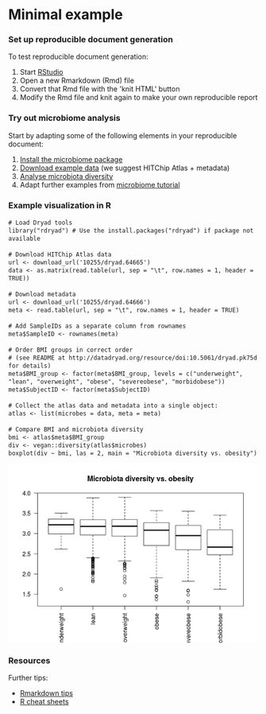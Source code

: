 <!--
  %\VignetteEngine{knitr::rmarkdown}
  %\VignetteIndexEntry{Project Template}
  %\usepackage[utf8]{inputenc}
-->


Minimal example
===============

### Set up reproducible document generation

To test reproducible document generation:

1.  Start [RStudio](http://www.rstudio.com/)
2.  Open a new Rmarkdown (Rmd) file
3.  Convert that Rmd file with the 'knit HTML' button
4.  Modify the Rmd file and knit again to make your own reproducible report

### Try out microbiome analysis

Start by adapting some of the following elements in your reproducible document:

1.  [Install the microbiome package](Installation.md)
2.  [Download example data](Data.md) (we suggest HITChip Atlas + metadata)
3.  [Analyse microbiota diversity](Diversity.md)
4.  Adapt further examples from [microbiome tutorial](https://github.com/microbiome/microbiome/blob/master/vignettes/vignette.md)

### Example visualization in R

``` {.r}
# Load Dryad tools
library("rdryad") # Use the install.packages("rdryad") if package not available

# Download HITChip Atlas data
url <- download_url('10255/dryad.64665')
data <- as.matrix(read.table(url, sep = "\t", row.names = 1, header = TRUE))

# Download metadata
url <- download_url('10255/dryad.64666')
meta <- read.table(url, sep = "\t", row.names = 1, header = TRUE)

# Add SampleIDs as a separate column from rownames
meta$SampleID <- rownames(meta)

# Order BMI groups in correct order
# (see README at http://datadryad.org/resource/doi:10.5061/dryad.pk75d for details)
meta$BMI_group <- factor(meta$BMI_group, levels = c("underweight", "lean", "overweight", "obese", "severeobese", "morbidobese"))
meta$SubjectID <- factor(meta$SubjectID)

# Collect the atlas data and metadata into a single object:
atlas <- list(microbes = data, meta = meta)

# Compare BMI and microbiota diversity
bmi <- atlas$meta$BMI_group
div <- vegan::diversity(atlas$microbes)
boxplot(div ~ bmi, las = 2, main = "Microbiota diversity vs. obesity")
```

![](Template_files/figure-markdown_github/example-1.png)

### Resources

Further tips:

-   [Rmarkdown tips](http://rmarkdown.rstudio.com/)
-   [R cheat sheets](http://devcheatsheet.com/tag/r/)
